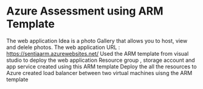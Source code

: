 # Azure Assessment using ARM Template
The web application Idea is a photo Gallery that allows you to host, view and delele photos. 
The web application URL : https://sentiaarm.azurewebsites.net/ 
Used the ARM template from visual studio to deploy the web application 
Resource group , storage account and app service created using this ARM template 
Deploy the all the resources to Azure 
created load balancer between two virtual machines uisng the ARM template

